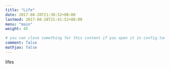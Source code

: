```yaml
---
title: "Life"
date: 2017-08-20T21:38:52+08:00
lastmod: 2017-08-28T21:41:52+08:00
menu: "main"
weight: 45

# you can close something for this content if you open it in config.toml.
comment: false
mathjax: false
---
```


lifes